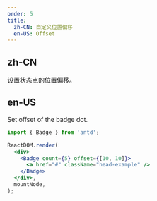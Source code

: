 ```yaml
---
order: 5
title:
  zh-CN: 自定义位置偏移
  en-US: Offset
---
```


## zh-CN

设置状态点的位置偏移。

## en-US

Set offset of the badge dot.

```jsx
import { Badge } from 'antd';

ReactDOM.render(
  <div>
    <Badge count={5} offset={[10, 10]}>
      <a href="#" className="head-example" />
    </Badge>
  </div>,
  mountNode,
);
```

